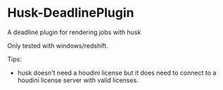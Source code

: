 # Husk-DeadlinePlugin
A deadline plugin for rendering jobs with husk

Only tested with windows/redshift.

Tips:
- husk doesn't need a houdini license but it does need to connect to a houdini license server with valid licenses.
